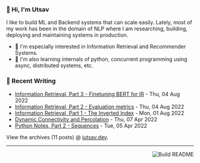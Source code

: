 ### 👋 Hi, I'm Utsav

I like to build ML and Backend systems that can scale easily. Lately, most of my work has been in the domain of NLP where I am researching, building, deploying and maintaining systems in production.
 - 🔭 I'm especially interested in Information Retrieval and Recommender Systems.
 - 🌱 I'm also learning internals of python, concurrent programming using async, distributed systems, etc.

### 📝 Recent Writing

<!-- writing starts -->
* [Information Retrieval, Part 3 - Finetuning BERT for IR](https://iutsav.dev/posts/information_retrieval_3_finetuning_bert_for_ir/) - Thu, 04 Aug 2022
* [Information Retrieval, Part 2 - Evaluation metrics](https://iutsav.dev/posts/information_retrieval_2_evaluation_metrics/) - Thu, 04 Aug 2022
* [Information Retrieval, Part 1 - The Inverted Index](https://iutsav.dev/posts/information_retrieval_1_classic_ir/) - Mon, 01 Aug 2022
* [Dynamic Connectivity and Percolation](https://iutsav.dev/posts/dynamic_connectivity_and_percolation/) - Thu, 07 Apr 2022
* [Python Notes, Part 2 - Sequences](https://iutsav.dev/posts/python_notes_2_sequences/) - Tue, 05 Apr 2022
<!-- writing ends -->

View the archives (<!-- writing_count starts -->11<!-- writing_count ends --> posts) @ [iutsav.dev](https://iutsav.dev).

---
<a href="https://github.com/kuutsav/kuutsav/actions"><img src="https://github.com/kuutsav/kuutsav/workflows/Build%20README/badge.svg?branch=master" align="right" alt="Build README"></a>
